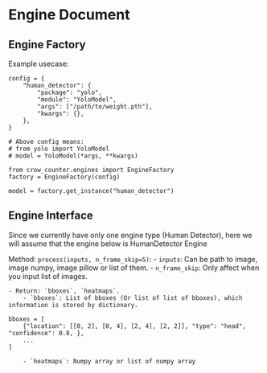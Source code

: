 # Engine Document

## Engine Factory
Example usecase:
```
config = {
    "human_detector": {
        "package": "yolo",
        "module": "YoloModel",
        "args": ["/path/to/weight.pth"],
        "kwargs": {},
    },
}

# Above config means:
# from yolo import YoloModel
# model = YoloModel(*args, **kwargs)

from crow_counter.engines import EngineFactory
factory = EngineFactory(config)

model = factory.get_instance("human_detector")
```

## Engine Interface
Since we currently have only one engine type (Human Detector), here we will assume that
the engine below is HumanDetector Engine

Method:
`process(inputs, n_frame_skip=5)`:
    - `inputs`: Can be path to image, image numpy, image pillow or list of them.
    - `n_frame_skip`: Only affect when you input list of images.

    - Return: `bboxes`, `heatmaps`.
        - `bboxes`: List of bboxes (Or list of list of bboxes), which information is stored by dictionary.
```
bboxes = [
    {"location": [[0, 2], [0, 4], [2, 4], [2, 2]], "type": "head", "confidence": 0.8, },
    ...
]
```
        - `heatmaps`: Numpy array or list of numpy array


